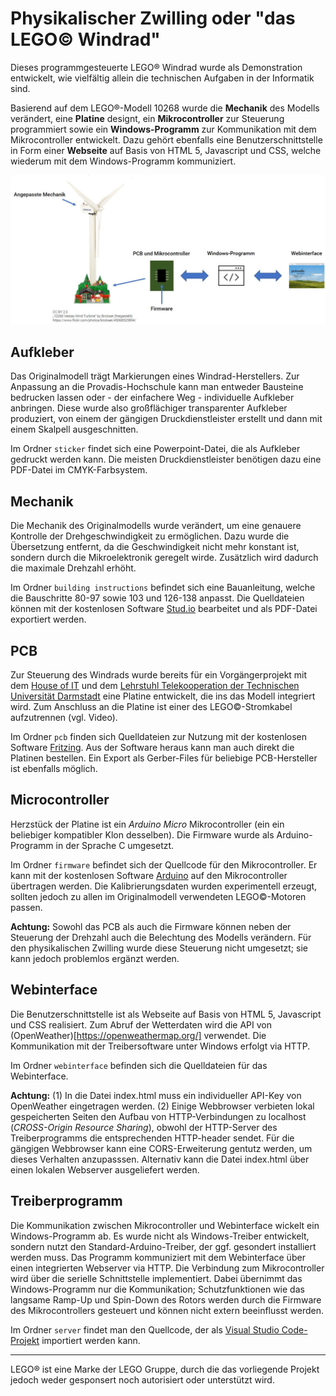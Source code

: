 # Physikalischer Zwilling oder "das LEGO© Windrad"

Dieses programmgesteuerte LEGO® Windrad wurde als Demonstration entwickelt, wie vielfältig allein die technischen Aufgaben in der Informatik sind.

Basierend auf dem LEGO®-Modell 10268 wurde die **Mechanik** des Modells verändert, eine **Platine** designt, ein **Mikrocontroller** zur Steuerung programmiert sowie ein **Windows-Programm** zur Kommunikation mit dem Mikrocontroller entwickelt. Dazu gehört ebenfalls eine Benutzerschnittstelle in Form einer **Webseite** auf Basis von HTML 5, Javascript und CSS, welche wiederum mit dem Windows-Programm kommuniziert.

![Architektur des physikalischen Zwillings](architecture.jpg "Architektur des physikalischen Zwillings")

## Aufkleber

Das Originalmodell trägt Markierungen eines Windrad-Herstellers. Zur Anpassung an die Provadis-Hochschule kann man entweder Bausteine bedrucken lassen oder - der einfachere Weg - individuelle Aufkleber anbringen. Diese wurde also großflächiger transparenter Aufkleber produziert, von einem der gängigen Druckdienstleister erstellt und dann mit einem Skalpell ausgeschnitten.

Im Ordner `sticker` findet sich eine Powerpoint-Datei, die als Aufkleber gedruckt werden kann. Die meisten Druckdienstleister benötigen dazu eine PDF-Datei im CMYK-Farbsystem.

## Mechanik

Die Mechanik des Originalmodells wurde verändert, um eine genauere Kontrolle der Drehgeschwindigkeit zu ermöglichen. Dazu wurde die Übersetzung entfernt, da die Geschwindigkeit nicht mehr konstant ist, sondern durch die Mikroelektronik geregelt wirde. Zusätzlich wird dadurch die maximale Drehzahl erhöht.

Im Ordner `building instructions` befindet sich eine Bauanleitung, welche die Bauschritte 80-97 sowie 103 und 126-138 anpasst. Die Quelldateien können mit der kostenlosen Software [Stud.io](https://www.bricklink.com/v3/studio/download.page) bearbeitet und als PDF-Datei exportiert werden.

## PCB

Zur Steuerung des Windrads wurde bereits für ein Vorgängerprojekt mit dem [House of IT](https://house-of-it.eu/) und dem [Lehrstuhl Telekooperation der Technischen Universität Darmstadt](https://www.informatik.tu-darmstadt.de/telekooperation/telecooperation_group/index.en.jsp) eine Platine entwickelt, die ins das Modell integriert wird. Zum Anschluss an die Platine ist einer des LEGO©-Stromkabel aufzutrennen (vgl. Video).

Im Ordner `pcb` finden sich Quelldateien zur Nutzung mit der kostenlosen Software [Fritzing](https://fritzing.org/). Aus der Software heraus kann man auch direkt die Platinen bestellen. Ein Export als Gerber-Files für beliebige PCB-Hersteller ist ebenfalls möglich.

## Microcontroller

Herzstück der Platine ist ein *Arduino Micro* Mikrocontroller (ein ein beliebiger kompatibler Klon desselben). Die Firmware wurde als Arduino-Programm in der Sprache C umgesetzt.

Im Ordner `firmware` befindet sich der Quellcode für den Mikrocontroller. Er kann mit der kostenlosen Software [Arduino](https://www.arduino.cc/) auf den Mikrocontroller übertragen werden. Die Kalibrierungsdaten wurden experimentell erzeugt, sollten jedoch zu allen im Originalmodell verwendeten LEGO©-Motoren passen.

**Achtung:** Sowohl das PCB als auch die Firmware können neben der Steuerung der Drehzahl auch die Belechtung des Modells verändern. Für den physikalischen Zwilling wurde diese Steuerung nicht umgesetzt; sie kann jedoch problemlos ergänzt werden.

## Webinterface

Die Benutzerschnittstelle ist als Webseite auf Basis von HTML 5, Javascript und CSS realisiert. Zum Abruf der Wetterdaten wird die API von (OpenWeather)[https://openweathermap.org/] verwendet. Die Kommunikation mit der Treibersoftware unter Windows erfolgt via HTTP.

Im Ordner `webinterface` befinden sich die Quelldateien für das Webinterface.

**Achtung:** (1) In die Datei index.html muss ein individueller API-Key von OpenWeather eingetragen werden. (2) Einige Webbrowser verbieten lokal gespeicherten Seiten den Aufbau von HTTP-Verbindungen zu localhost (*CROSS-Origin Resource Sharing*), obwohl der HTTP-Server des Treiberprogramms die entsprechenden HTTP-header sendet. Für die gängigen Webbrowser kann eine CORS-Erweiterung gentutz werden, um dieses Verhalten anzupasssen. Alternativ kann die Datei index.html über einen lokalen Webserver ausgeliefert werden.

## Treiberprogramm

Die Kommunikation zwischen Mikrocontroller und Webinterface wickelt ein Windows-Programm ab. Es wurde nicht als Windows-Treiber entwickelt, sondern nutzt den Standard-Arduino-Treiber, der ggf. gesondert installiert werden muss. Das Programm kommuniziert mit dem Webinterface über einen integrierten Webserver via HTTP. Die Verbindung zum Mikrocontroller wird über die serielle Schnittstelle implementiert. Dabei übernimmt das Windows-Programm nur die Kommunikation; Schutzfunktionen wie das langsame Ramp-Up und Spin-Down des Rotors werden durch die Firmware des Mikrocontrollers gesteuert und können nicht extern beeinflusst werden.

Im Ordner `server` findet man den Quellcode, der als [Visual Studio Code-Projekt](https://code.visualstudio.com/) importiert werden kann.

---

LEGO® ist eine Marke der LEGO Gruppe, durch die das vorliegende Projekt jedoch weder gesponsert noch autorisiert oder unterstützt wird.
